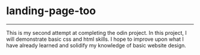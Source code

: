 # landing-page-too
_________________________

This is my second attempt at completing the odin project. In this project, I will demonstrate basic css and html skills. I hope to improve upon what I have already learned and solidify my knowledge of basic website design.